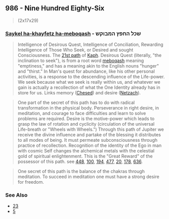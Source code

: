 ## 986 - Nine Hundred Eighty-Six
> (2x17x29)

### [Saykel ha-khayfetz ha-meboqash](/keys/ShKL.HChPTz.HMBVQSh) - שכל החפץ המבוקש
> Intelligence of Desirous Quest, Intelligence of Conciliation, Rewarding Intelligence of Those Who Seek, or Desired and sought Consciousness. The [21st path](21) of [Kaph](/keys/K). Desirous Quest (literally, "the inclination to seek"), is from a root word [meboqash](/keys/MBVQSh) meaning "emptiness," and has a meaning akin to the English nouns "hunger" and "thirst." In Man's quest for abundance, like his other personal activities, is a response to the descending influence of the Life-power. We seek because what we seek is really within us, and whatever we gain is actually a recollection of what the One Identity already has in store for us. Links memory ([Chesed](/keys/ChSD)) and desire ([Netzach](/keys/NTzCh)). 

> One part of the secret of this path has to do with radical transformation in the physical body. Perseverance in right desire, in meditation, and courage to face difficulties and learn to solve problems are required. Desire is the motive-power which leads to grasp the law of rotation and cyclicity (circulation of the universal Life-breath or "Wheels with Wheels.") Through this path of Jupiter we receive the divine influence and partake of the blessing it distributes to all modes of being. It must permeate subconsciousness through practice of recollection. Recognition of the identity of the Ego in man with cosmic Self changes the alchemical metals with the celestial gold of spiritual enlightenment. This is the "Great Reward" of the possessor of this path. see [448](448), [100](100), [194](194), [477](477), [20](20), [178](178), [636](636).

> One secret of this path is the balance of the chakras through meditation. To succeed in meditation one must have a strong desire for freedom.

### See Also

- [23](23)
- [5](5)